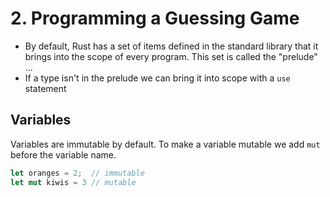 # 2. Programming a Guessing Game

- By default, Rust has a set of items defined in the standard library that it brings into the scope of every program. This set is called the "prelude" ...
- If a type isn't in the prelude we can bring it into scope with a `use` statement

## Variables

Variables are immutable by default. To make a variable mutable we add `mut` before the variable name.

```rs
let oranges = 2;  // immutable
let mut kiwis = 3 // mutable
```

